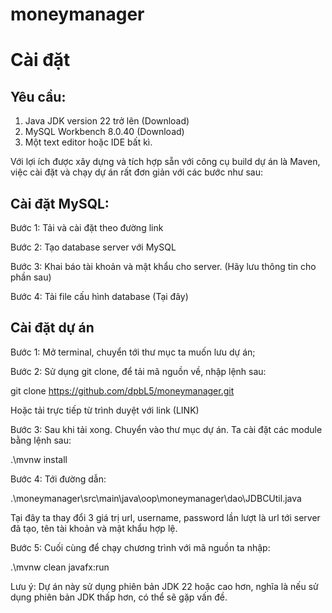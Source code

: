 # moneymanager
# Cài đặt
## Yêu cầu:
1.	Java JDK version 22 trở lên (Download)
2.	MySQL Workbench 8.0.40 (Download)
3.	Một text editor hoặc IDE bất kì.

Với lợi ích được xây dựng và tích hợp sẵn với công cụ build dự án là Maven, việc cài đặt và chạy dự án rất đơn giản với các bước như sau:

## Cài đặt MySQL:
Bước 1: Tải và cài đặt theo đường link

Bước 2: Tạo database server với MySQL

Bước 3: Khai báo tài khoản và mật khẩu cho server. (Hãy lưu thông tin cho phần sau)

Bước 4: Tải file cấu hình database (Tại đây)

##	Cài đặt dự án

Bước 1: Mở terminal, chuyển tới thư mục ta muốn lưu dự án;

Bước 2: Sử dụng git clone, để tải mã nguồn về, nhập lệnh sau:

git clone https://github.com/dpbL5/moneymanager.git

Hoặc tải trực tiếp từ trình duyệt với link (LINK)

Bước 3: Sau khi tải xong. Chuyển vào thư mục dự án. Ta cài đặt các module bằng lệnh sau:

.\mvnw install

Bước 4: Tới đường dẫn:

.\moneymanager\src\main\java\oop\moneymanager\dao\JDBCUtil.java

Tại đây ta thay đổi 3 giá trị url, username, password lần lượt là url tới server đã tạo, tên tài khoản và mật khẩu hợp lệ.

Bước 5: Cuối cùng để chạy chương trình với mã nguồn ta nhập:

.\mvnw clean javafx:run

Lưu ý: Dự án này sử dụng phiên bản JDK 22 hoặc cao hơn, nghĩa là nếu sử dụng phiên bản JDK thấp hơn, có thể sẽ gặp vấn đề.
